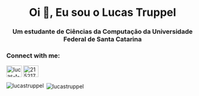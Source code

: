 <h1 align="center">Oi 👋, Eu sou o Lucas Truppel</h1>
<h3 align="center">Um estudante de Ciências da Computação da Universidade Federal de Santa Catarina</h3>

<h3 align="left">Connect with me:</h3>
<p align="left">
<a href="https://linkedin.com/in/lucas-t-67850b181" target="blank"><img align="center" src="https://raw.githubusercontent.com/rahuldkjain/github-profile-readme-generator/master/src/images/icons/Social/linked-in-alt.svg" alt="lucas-t-67850b181" height="30" width="40" /></a>
<a href="https://stackoverflow.com/users/21521761" target="blank"><img align="center" src="https://raw.githubusercontent.com/rahuldkjain/github-profile-readme-generator/master/src/images/icons/Social/stack-overflow.svg" alt="21521761" height="30" width="40" /></a>
</p>

<p><img align="left" src="https://github-readme-stats.vercel.app/api/top-langs?username=lucastruppel&show_icons=true&locale=en&layout=compact" alt="lucastruppel" /></p>

<p>&nbsp;<img align="center" src="https://github-readme-stats.vercel.app/api?username=lucastruppel&show_icons=true&locale=en" alt="lucastruppel" /></p>
